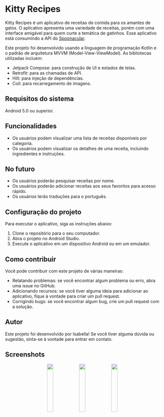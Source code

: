 # Kitty Recipes #
Kitty Recipes é um aplicativo de receitas de comida para os amantes de gatos. O aplicativo apresenta uma variedade de receitas, porém com uma interface amigável para quem curte a temática de gatinhos. Esse aplicativo está consumindo a API do [Spoonacular](https://spoonacular.com/).

Este projeto foi desenvolvido usando a linguagem de programação Kotlin e o padrão de arquitetura MVVM (Model-View-ViewModel). As bibliotecas utilizadas incluem:

- Jetpack Compose: para construção de UI e estados de telas. 
- Retrofit: para as chamadas de API. 
- Hilt: para injeção de dependências. 
- Coil: para recarregamento de imagens. 

## Requisitos do sistema ##
Android 5.0 ou superior.

## Funcionalidades ##
- Os usuários podem visualizar uma lista de receitas disponíveis por categoria.
- Os usuários podem visualizar os detalhes de uma receita, incluindo ingredientes e instruções.

## No futuro ##
- Os usuários poderão pesquisar receitas por nome.
- Os usuários poderão adicionar receitas aos seus favoritos para acesso rápido.
- Os usuários terão traduções para o português.

## Configuração do projeto ##
Para executar o aplicativo, siga as instruções abaixo:

1. Clone o repositório para o seu computador.
2. Abra o projeto no Android Studio.
3. Execute o aplicativo em um dispositivo Android ou em um emulador.

## Como contribuir ##
Você pode contribuir com este projeto de várias maneiras:

- Relatando problemas: se você encontrar algum problema ou erro, abra uma issue no GitHub.
- Adicionando recursos: se você tiver alguma ideia para adicionar ao aplicativo, fique à vontade para criar um pull request.
- Corrigindo bugs: se você encontrar algum bug, crie um pull request com a solução.

## Autor ##
Este projeto foi desenvolvido por Isabella! Se você tiver alguma dúvida ou sugestão, sinta-se à vontade para entrar em contato.

## Screenshots ##
<div align="center">
<img align="center" src="https://github.com/yawlle/kitty-recipes/assets/75861637/57711c54-8044-4f89-a99f-16255777856c" width="20%">
<img align="center" src="https://github.com/yawlle/kitty-recipes/assets/75861637/025a615b-4d72-4c17-b7f1-ae5487226770" width="20%">
<img align="center" src="https://github.com/yawlle/kitty-recipes/assets/75861637/0e11e744-3509-4fcb-9708-3dead75596ed" width="20%">
  </div>
